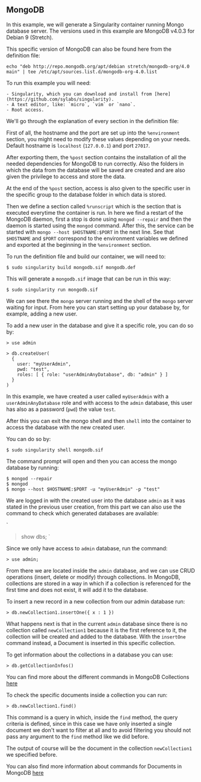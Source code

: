 ## MongoDB

In this example, we will generate a Singularity container running Mongo database server. The versions used in this example are MongoDB v4.0.3 for Debian 9 (Stretch).

This specific version of MongoDB can also be found here from the definition file:

```
echo "deb http://repo.mongodb.org/apt/debian stretch/mongodb-org/4.0 main" | tee /etc/apt/sources.list.d/mongodb-org-4.0.list
```

To run this example you will need:

	- Singularity, which you can download and install from [here](https://github.com/sylabs/singularity).
	- A text editor, like: `micro`, `vim` or `nano`.
	- Root access.

We'll go through the explanation of every section in the definition file:

First of all, the hostname and the port are set up into the `%environment` section, you might need to modify these values depending on your needs. Default hostname is `localhost` (`127.0.0.1`) and port `27017`.

After exporting them, the `%post` section contains the installation of all the needed dependencies for MongoDB to run correctly. Also the folders in which the data from the database will be saved are created and are also given the privilege to access and store the data.

At the end of the `%post` section, access is also given to the specific user in the specific group to the database folder in which data is stored.

Then we define a section called `%runscript` which is the section that is executed everytime the container is run. In here we find a restart of the MongoDB daemon, first a stop is done using `mongod --repair` and then the daemon is started using the `mongod` command. After this, the service can be started with `mongo --host $HOSTNAME:$PORT` in the next line. See that `$HOSTNAME` and `$PORT` correspond to the environment variables we defined and exported at the beginning in the `%environment` section.

To run the definition file and build our container, we will need to:

```
$ sudo singularity build mongodb.sif mongodb.def
```

This will generate a `mongodb.sif` image that can be run in this way:

```
$ sudo singularity run mongodb.sif
```

We can see there the `mongo` server running and the shell of the `mongo` server waiting for input. From here you can start setting up your database by, for example, adding a new user.

To add a new user in the database and give it a specific role, you can do so by:

```
> use admin

> db.createUser(
  {
    user: "myUserAdmin",
    pwd: "test",
    roles: [ { role: "userAdminAnyDatabase", db: "admin" } ]
  }
)

```

In this example, we have created a user called `myUserAdmin` with a `userAdminAnyDatabase` role and with access to the `admin` database, this user has also as a password (`pwd`) the value `test`.

After this you can exit the mongo shell and then `shell` into the container to access the database with the new created user.

You can do so by:

```
$ sudo singularity shell mongodb.sif 
```

The command prompt will open and then you can access the mongo database by running:

```
$ mongod --repair
$ mongod
$ mongo --host $HOSTNAME:$PORT -u "myUserAdmin" -p "test"
```

We are logged in with the created user into the database `admin` as it was stated in the previous user creation, from this part we can also use the command to check which generated databases are available:

`
> show dbs;
`

Since we only have access to `admin` database, run the command:

```
> use admin;
```

From there we are located inside the `admin` database, and we can use CRUD operations (insert, delete or modify) through collections. In MongoDB, collections are stored in a way in which if a collection is referenced for the first time and does not exist, it will add it to the database. 

To insert a new record in a new collection from our admin database run:

```
> db.newCollection1.insertOne({ x : 1 })
```

What happens next is that in the current `admin` database since there is no collection called `newCollection1` because it is the first reference to it, the collection will be created and added to the database. With the `insertOne` command instead, a Document is inserted in this specific collection. 

To get information about the collections in a database you can use:

```
> db.getCollectionInfos()
```

You can find more about the different commands in MongoDB Collections [here](https://docs.mongodb.com/manual/core/databases-and-collections/#collections)

To check the specific documents inside a collection you can run:

```
> db.newCollection1.find()
```

This command is a query in which, inside the `find` method, the query criteria is defined, since in this case we have only inserted a single document we don't want to filter at all and to avoid filtering you should not pass any argument to the `find` method like we did before.

The output of course will be the document in the collection `newCollection1` we specified before. 

You can also find more information about commands for Documents in MongoDB [here](https://docs.mongodb.com/manual/core/document/#documents)

 

